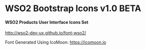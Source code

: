 # WSO2 Bootstrap Icons v1.0 BETA

#### WSO2 Products User Interface Icons Set
http://wso2-dev-ux.github.io/font-wso2/

Font Generated Using IcoMoon: https://icomoon.io
